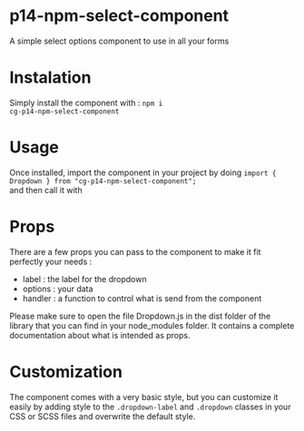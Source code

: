 # p14-npm-select-component

A simple select options component to use in all your forms

# Instalation

Simply install the component with : <code>npm i cg-p14-npm-select-component</code>

# Usage

Once installed, import the component in your project by doing <code>import { Dropdown } from "cg-p14-npm-select-component";</code><br>
and then call it with <code><Dropdown /></code>

# Props

There are a few props you can pass to the component to make it fit perfectly your needs :<br>
- label : the label for the dropdown
- options : your data
- handler : a function to control what is send from the component

Please make sure to open the file Dropdown.js in the dist folder of the library that you can find in your node_modules folder. It contains a complete documentation about what is intended as props.

# Customization

The component comes with a very basic style, but you can customize it easily by adding style to the <code>.dropdown-label</code> and <code>.dropdown</code> classes in your CSS or SCSS files and overwrite the default style.
